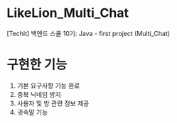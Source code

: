 # LikeLion_Multi_Chat
[Techit] 백엔드 스쿨 10기: Java - first project (Multi_Chat)

# 구현한 기능 
1. 기본 요구사항 기능 완료
2. 중복 닉네임 방지
3. 사용자 및 방 관련 정보 제공
4. 귓속말 기능
